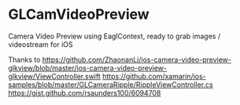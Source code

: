 # GLCamVideoPreview
Camera Video Preview using EaglContext, ready to grab images / videostream for iOS

Thanks to 
        https://github.com/ZhaonanLi/ios-camera-video-preview-glkview/blob/master/ios-camera-video-preview-glkview/ViewController.swift
        https://github.com/xamarin/ios-samples/blob/master/GLCameraRipple/RippleViewController.cs
        https://gist.github.com/rsaunders100/6094708
